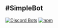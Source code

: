 #SimpleBot
---
[![Discord Bots](https://discordbots.org/api/widget/status/384805986805874699.svg)](https://discordbots.org/bot/384805986805874699) [![npm](https://img.shields.io/npm/v/npm.svg)]()
